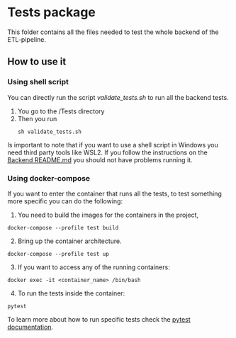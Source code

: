 # Tests package

This folder contains all the files needed to test the whole backend of the ETL-pipeline.

## How to use it

### Using shell script
You can directly run the script *validate_tests.sh* to run all the backend tests.
1. You go to the /Tests directory
2. Then you run
    ```
    sh validate_tests.sh
    ```

Is important to note that if you want to use a shell script in Windows you need third party tools like WSL2.
If you follow the instructions on the [Backend README.md](https://github.com/zbmed-semtec/mlentory-etl-pipeline/tree/main/Backend) you should not have problems running it.

### Using docker-compose
If you want to enter the container that runs all the tests, to test something more specific you can do the following:

1. You need to build the images for the containers in the project, 

```
docker-compose --profile test build
```

2. Bring up the container architecture.

```
docker-compose --profile test up
```

3. If you want to access any of the running containers:

```
docker exec -it <container_name> /bin/bash
```
4. To run the tests inside the container:

```
pytest
```

To learn more about how to run specific tests check the [pytest documentation](https://docs.pytest.org/en/6.2.x/usage.html).

